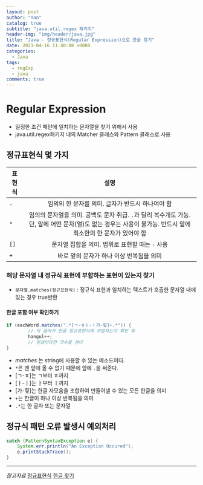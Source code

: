 ```yaml
---
layout: post
author: "Yan"
catalog: true
subtitle: "java.util.regex 패키지"
header-img: "img/header/java.jpg"
title: "Java - 정규표현식(Regular Expression)으로 한글 찾기"
date: 2021-04-16 11:40:08 +0000
categories:
  - Java
tags:
  - regExp
  - java
comments: true
---
```


# Regular Expression

- 일정한 조건 패턴에 일치하는 문자열을 찾기 위해서 사용
- java.util.regex패키지 내의 Matcher 클래스와 Pattern 클래스로 사용

## 정규표현식 몇 가지

| 표현식 |                                                                              설명                                                                              |
| ------ | :------------------------------------------------------------------------------------------------------------------------------------------------------------: |
| `.`    |                                                        임의의 한 문자를 의미. 글자가 반드시 하나여야 함                                                        |
| `*`    | 임의의 문자열을 의미. 공백도 문자 취급. `.`과 달리 복수개도 가능. 단, 앞에 어떤 문자(열)도 없는 경우는 사용이 불가능. 반드시 앞에 최소한의 한 문자가 있어야 함 |
| `[]`   |                                                        문자열 집합을 의미. 범위로 표현할 때는 `-` 사용                                                         |
| `+`    |                                                            바로 앞의 문자가 하나 이상 반복됨을 의미                                                            |

### 해당 문자열 내 정규식 표현에 부합하는 표현이 있는지 찾기

- `문자열.matches(정규표현식)` : 정규식 표현과 일치하는 텍스트가 호출한 문자열 내에 있는 경우 true반환

#### 한글 포함 여부 확인하기

```java
if (eachWord.matches(".*[ㄱ-ㅎㅏ-ㅣ가-힣]+.*")) {
		// 각 글자가 한글 정규표현식에 부합하는지 확인 후
		hangul++;
		// 한글이라면 갯수를 센다
}
```

- _matches_ 는 string에 사용할 수 있는 메소드이다.
- `*`은 맨 앞에 올 수 없기 때문에 앞에 `.`을 써준다.
- [ㄱ-ㅎ]는 ㄱ부터 ㅎ까지
- [ㅏ-ㅣ]는 ㅏ부터 ㅣ까지
- [가-힣]는 한글 자모음을 조합하여 만들어낼 수 있는 모든 한글을 의미
- `+`는 한글이 하나 이상 반복됨을 의미
- `.*`는 한 글자 또는 문자열

## 정규식 패턴 오류 발생시 예외처리

```java
catch (PatternSyntaxException e) {
    System.err.println("An Exception Occured");
    e.printStackTrace();
}
```

---

_참고자료_
[정규표현식](https://programmingnote.tistory.com/36)
[한글 찾기](https://ooz.co.kr/254)

